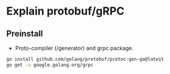 # Explain protobuf/gRPC

## Preinstall

- Proto-compiler (/generator) and grpc package.

```bash
go install github.com/golang/protobuf/protoc-gen-go@latest
go get -u google.golang.org/grpc
```

